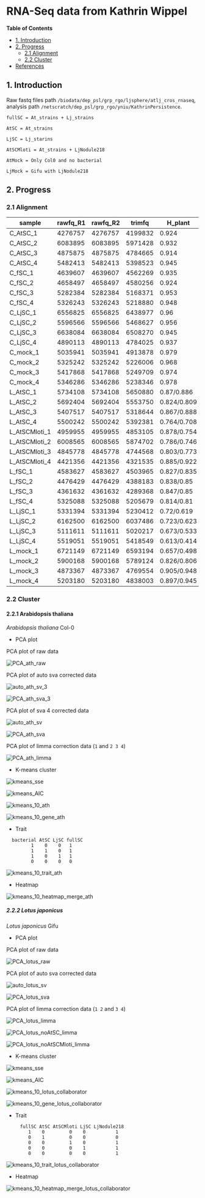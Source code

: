 # RNA-Seq data from Kathrin Wippel #

<!-- content start -->

**Table of Contents**

- [1. Introduction](#1-introduction)
- [2. Progress](#3-progress)
    - [2.1 Alignment](#21-alignment)
    - [2.2 Cluster](#22-cluster)
- [References](#references)
    
<!-- content end -->
 
## 1. Introduction

Raw fastq files path `/biodata/dep_psl/grp_rgo/ljsphere/atlj_cros_rnaseq`, analysis path `/netscratch/dep_psl/grp_rgo/yniu/KathrinPersistence`.

```
fullSC = At_strains + Lj_strains

AtSC = At_strains

LjSC = Lj_starins

AtSCMloti = At_strains + LjNodule218

AtMock = Only Col0 and no bacterial

LjMock = Gifu with LjNodule218
```

## 2. Progress

### 2.1 Alignment

| sample        | rawfq_R1 | rawfq_R2 | trimfq  | H_plant     | K_plant     | 
|---------------|----------|----------|---------|-------------|-------------| 
| C_AtSC_1      | 4276757  | 4276757  | 4199832 | 0.924       | 0.894       | 
| C_AtSC_2      | 6083895  | 6083895  | 5971428 | 0.932       | 0.903       | 
| C_AtSC_3      | 4875875  | 4875875  | 4784665 | 0.914       | 0.878       | 
| C_AtSC_4      | 5482413  | 5482413  | 5398523 | 0.945       | 0.904       | 
| C_fSC_1       | 4639607  | 4639607  | 4562269 | 0.935       | 0.904       | 
| C_fSC_2       | 4658497  | 4658497  | 4580256 | 0.924       | 0.903       | 
| C_fSC_3       | 5282384  | 5282384  | 5168371 | 0.953       | 0.916       | 
| C_fSC_4       | 5326243  | 5326243  | 5218880 | 0.948       | 0.913       | 
| C_LjSC_1      | 6556825  | 6556825  | 6438977 | 0.96        | 0.89        | 
| C_LjSC_2      | 5596566  | 5596566  | 5468627 | 0.956       | 0.893       | 
| C_LjSC_3      | 6638084  | 6638084  | 6508270 | 0.945       | 0.914       | 
| C_LjSC_4      | 4890113  | 4890113  | 4784025 | 0.937       | 0.906       | 
| C_mock_1      | 5035941  | 5035941  | 4913878 | 0.979       | 0.951       | 
| C_mock_2      | 5325242  | 5325242  | 5226006 | 0.968       | 0.936       | 
| C_mock_3      | 5417868  | 5417868  | 5249709 | 0.974       | 0.939       | 
| C_mock_4      | 5346286  | 5346286  | 5238346 | 0.978       | 0.939       | 
| L_AtSC_1      | 5734108  | 5734108  | 5650880 | 0.87/0.886  | 0.809/0.701 | 
| L_AtSC_2      | 5692404  | 5692404  | 5553750 | 0.824/0.809 | 0.76/0.672  | 
| L_AtSC_3      | 5407517  | 5407517  | 5318644 | 0.867/0.888 | 0.788/0.682 | 
| L_AtSC_4      | 5500242  | 5500242  | 5392381 | 0.764/0.708 | 0.697/0.623 | 
| L_AtSCMloti_1 | 4959955  | 4959955  | 4853105 | 0.878/0.754 | 0.743/0.6   | 
| L_AtSCMloti_2 | 6008565  | 6008565  | 5874702 | 0.786/0.746 | 0.73/0.612  | 
| L_AtSCMloti_3 | 4845778  | 4845778  | 4744568 | 0.803/0.773 | 0.744/0.648 | 
| L_AtSCMloti_4 | 4421356  | 4421356  | 4321535 | 0.885/0.922 | 0.807/0.703 | 
| L_fSC_1       | 4583627  | 4583627  | 4503965 | 0.827/0.835 | 0.774/0.655 | 
| L_fSC_2       | 4476429  | 4476429  | 4388183 | 0.838/0.85  | 0.775/0.668 | 
| L_fSC_3       | 4361632  | 4361632  | 4289368 | 0.847/0.85  | 0.773/0.653 | 
| L_fSC_4       | 5325088  | 5325088  | 5205679 | 0.814/0.81  | 0.752/0.647 | 
| L_LjSC_1      | 5331394  | 5331394  | 5230412 | 0.72/0.619  | 0.681/0.578 | 
| L_LjSC_2      | 6162500  | 6162500  | 6037486 | 0.723/0.623 | 0.667/0.579 | 
| L_LjSC_3      | 5111611  | 5111611  | 5020217 | 0.673/0.533 | 0.631/0.526 | 
| L_LjSC_4      | 5519051  | 5519051  | 5418549 | 0.613/0.414 | 0.56/0.474  | 
| L_mock_1      | 6721149  | 6721149  | 6593194 | 0.657/0.498 | 0.549/0.5   | 
| L_mock_2      | 5900168  | 5900168  | 5789124 | 0.826/0.806 | 0.771/0.658 | 
| L_mock_3      | 4873367  | 4873367  | 4769554 | 0.905/0.948 | 0.811/0.704 | 
| L_mock_4      | 5203180  | 5203180  | 4838003 | 0.897/0.945 | 0.82/0.75   | 

### 2.2 Cluster

#### 2.2.1 Arabidopsis thaliana

*Arabidopsis thaliana* Col-0

* PCA plot

PCA plot of raw data

![PCA_ath_raw](results/PCA_ath_raw.jpg)

PCA plot of auto sva corrected data

![auto_ath_sv_3](results/auto_ath_sv_3.jpg)

![PCA_ath_sva_3](results/PCA_ath_sva_3.jpg)

PCA plot of sva 4 corrected data

![auto_ath_sv](results/auto_ath_sv.jpg)

![PCA_ath_sva](results/PCA_ath_sva.jpg)

PCA plot of limma correction data (`1` and `2 3 4`)

![PCA_ath_limma](results/PCA_ath_limma.jpg)

* K-means cluster

![kmeans_sse](results/kmeans_sse_ath.jpg)

![kmeans_AIC](results/kmeans_AIC_ath.jpg)

![kmeans_10_ath](results/kmeans_10_ath.jpg)
  
![kmeans_10_gene_ath](results/kmeans_10_genes_ath.jpg)

* Trait

```
  bacterial AtSC LjSC fullSC
         1    0    0   1
         1    1    0   1
         1    0    1   1
         0    0    0   0
```

![kmeans_10_trait_ath](results/kmeans_10_trait_ath.jpg)


* Heatmap

![kmeans_10_heatmap_merge_ath](results/kmeans_10_heatmap_merge_ath.jpg)

##### 2.2.2 Lotus japonicus

*Lotus japonicus* Gifu

* PCA plot

PCA plot of raw data

![PCA_lotus_raw](results/PCA_lotus_raw.jpg)

PCA plot of auto sva corrected data

![auto_lotus_sv](results/auto_lotus_sv_collaborator.jpg)

![PCA_lotus_sva](results/PCA_lotus_sva_collaborator.jpg)

PCA plot of limma correction data (`1 2` and `3 4`)

![PCA_lotus_limma](results/PCA_lotus_limma.jpg)

![PCA_lotus_noAtSC_limma](results/PCA_lotus_limma_noAtSC.jpg)

![PCA_lotus_noAtSCMloti_limma](results/PCA_lotus_limma_noAtSCMloti.jpg)


* K-means cluster

![kmeans_sse](results/kmeans_sse_lotus_collaborator.jpg)

![kmeans_AIC](results/kmeans_AIC_lotus_collaborator.jpg)

![kmeans_10_lotus_collaborator](results/kmeans_10_lotus_collaborator.jpg)
  
![kmeans_10_gene_lotus_collaborator](results/kmeans_10_genes_lotus_collaborator.jpg)

* Trait

```
     fullSC AtSC AtSCMloti LjSC LjNodule218
        1    0         0    0           1
        0    1         0    0           0
        0    0         1    0           1
        0    0         0    1           1
        0    0         0    0           1
```

![kmeans_10_trait_lotus_collaborator](results/kmeans_10_trait_lotus_collaborator.jpg)


* Heatmap

![kmeans_10_heatmap_merge_lotus_collaborator](results/kmeans_10_heatmap_merge_lotus_collaborator.jpg)
